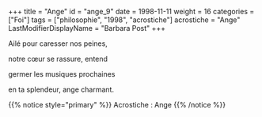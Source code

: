+++
title = "Ange"
id = "ange_9"
date = 1998-11-11
weight = 16
categories = ["Foi"]
tags = ["philosophie", "1998", "acrostiche"]
acrostiche = "Ange"
LastModifierDisplayName = "Barbara Post"
+++

Ailé pour caresser nos peines,

notre cœur se rassure, entend

germer les musiques prochaines

en ta splendeur, ange charmant.

{{% notice style="primary" %}}
Acrostiche : Ange
{{% /notice %}}
